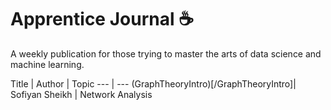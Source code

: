 # Apprentice Journal :coffee:

A weekly publication for those trying to master the arts of data science and machine learning.

Title | Author | Topic
--- | ---
(GraphTheoryIntro)[/GraphTheoryIntro]| Sofiyan Sheikh | Network Analysis
